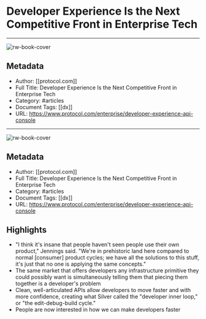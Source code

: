# Developer Experience Is the Next Competitive Front in Enterprise Tech

---
![rw-book-cover](https://readwise-assets.s3.amazonaws.com/static/images/article4.6bc1851654a0.png)

## Metadata
- Author: [[protocol.com]]
- Full Title: Developer Experience Is the Next Competitive Front in Enterprise Tech
- Category: #articles
- Document Tags: [[dx]] 
- URL: https://www.protocol.com/enterprise/developer-experience-api-console
---
![rw-book-cover](https://readwise-assets.s3.amazonaws.com/static/images/article4.6bc1851654a0.png)

## Metadata
- Author: [[protocol.com]]
- Full Title: Developer Experience Is the Next Competitive Front in Enterprise Tech
- Category: #articles
- Document Tags: [[dx]] 
- URL: https://www.protocol.com/enterprise/developer-experience-api-console

## Highlights
- "I think it's insane that people haven't seen people use their own product," Jennings said. "We're in prehistoric land here compared to normal [consumer] product cycles; we have all the solutions to this stuff, it's just that no one is applying the same concepts."
- The same market that offers developers any infrastructure primitive they could possibly want is simultaneously telling them that piecing them together is a developer's problem
- Clean, well-articulated APIs allow developers to move faster and with more confidence, creating what Silver called the "developer inner loop," or "the edit-debug-build cycle."
- People are now interested in how we can make developers faster
